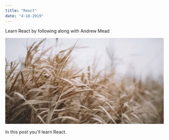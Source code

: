 ```yaml
---
title: "React"
date: "4-18-2019"
---
```


Learn React by following along with Andrew Mead 

![grass](./grass.png) 


In this post you'll learn React.